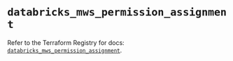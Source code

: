 # `databricks_mws_permission_assignment`

Refer to the Terraform Registry for docs: [`databricks_mws_permission_assignment`](https://registry.terraform.io/providers/databricks/databricks/1.65.1/docs/resources/mws_permission_assignment).
